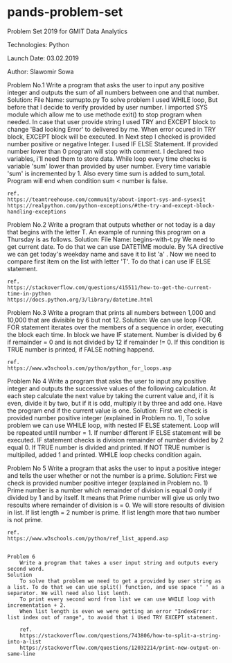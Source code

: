 # pands-problem-set

Problem Set 2019 for GMIT Data Analytics 

Technologies: Python

Launch Date: 03.02.2019

Author: Slawomir Sowa

Problem No.1 
    Write a program that asks the user to input any positive integer and outputs the
    sum of all numbers between one and that number.
Solution:
    File Name: sumupto.py 
    To solve problem I used WHILE loop,
    But before that I decide to verify provided by user number. I imported SYS module which allow me to use methode exit() to stop program when needed. In case that user provide string I used TRY and EXCEPT block to change 'Bad looking Error' to delivered by me. When error ocured in TRY block, EXCEPT block will be executed. In  Next step I checked is provided number positive or negative Integer. I used IF ELSE Statement. If provided number lower than 0 program will stop with comment. I declared two variables, i'll need them to store data.
    While loop every time checks is variable 'sum' lower than provided by user number. Every time variable 'sum' is incremented by 1. Also every time sum is added to sum_total. Program will end when condition sum < number is false. 
    
    ref.
    https://teamtreehouse.com/community/about-import-sys-and-sysexit
    https://realpython.com/python-exceptions/#the-try-and-except-block-handling-exceptions

Problem No.2 
    Write a program that outputs whether or not today is a day that begins with the
    letter T. An example of running this program on a Thursday is as follows.
Solution:
    File Name: begins-with-t.py
    We need to get current date. To do that we can use DATETIME module. By %A directive we can get today's weekday name and save it to list 'a' . Now we need to compare first item on the list with letter 'T'. To do that i can use IF ELSE statement.    

    ref.
    https://stackoverflow.com/questions/415511/how-to-get-the-current-time-in-python 
    https://docs.python.org/3/library/datetime.html

Problem No.3
    Write a program that prints all numbers between 1,000 and 10,000 that are divisible
    by 6 but not 12.
Solution:
    We can use loop FOR. FOR statement iterates over the members of a sequence in order, executing the block each time. In block we have IF statement. Number is divided by 6 if remainder = 0 and is not divided by 12 if remainder != 0. If this condition is TRUE number is printed, if FALSE nothing happend. 
    
    ref.
    https://www.w3schools.com/python/python_for_loops.asp

Problem No 4
    Write a program that asks the user to input any positive integer and outputs the
    successive values of the following calculation. At each step calculate the next value
    by taking the current value and, if it is even, divide it by two, but if it is odd, multiply
    it by three and add one. Have the program end if the current value is one.
Solution:
    First we check is provided number positive integer (explained in Problem no. 1), 
    To solve problem we can use WHILE loop, with nested IF ELSE statement. Loop will be repeated untill number = 1. If number different IF ELSE statement will be executed. IF statement checks is division remainder of number divided by 2 equal 0. If TRUE number is divided and printed. If NOT TRUE number is multipiled, added 1 and printed. WHILE loop checks condition again.

Problem No 5
    Write a program that asks the user to input a positive integer and tells the user
    whether or not the number is a prime.
Solution:
    First we check is provided number positive integer (explained in Problem no. 1)
    Prime number is a number which remainder of division is equal 0 only if divided by 1 and by itself. It means that Prime number will give us only two resoults where remainder of division is = 0. We will store resoults of division in list. If list length = 2 number is prime. If list length more that two number is not prime.   

    ref.
    https://www.w3schools.com/python/ref_list_append.asp


    Problem 6
        Write a program that takes a user input string and outputs every second word.
    Solution
        To solve that problem we need to get a provided by user string as a list. To do that we can use split() function, and use space ' ' as a separator. We will need also list lenth. 
        To print every second word from list we can use WHILE loop with incrementation + 2.  
        When list length is even we were getting an error "IndexError: list index out of range", to avoid that i Used TRY EXCEPT statement.   

        ref.
        https://stackoverflow.com/questions/743806/how-to-split-a-string-into-a-list
        https://stackoverflow.com/questions/12032214/print-new-output-on-same-line